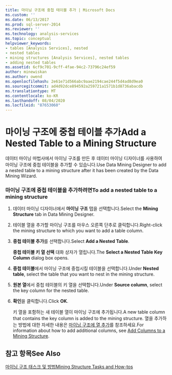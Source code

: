 ```yaml
---
title: 마이닝 구조에 중첩 테이블 추가 | Microsoft Docs
ms.custom: ''
ms.date: 06/13/2017
ms.prod: sql-server-2014
ms.reviewer: ''
ms.technology: analysis-services
ms.topic: conceptual
helpviewer_keywords:
- tables [Analysis Services], nested
- nested tables
- mining structures [Analysis Services], nested tables
- adding nested tables
ms.assetid: 6cf9c701-9cff-4fae-94c2-73796c24ef59
author: minewiskan
ms.author: owend
ms.openlocfilehash: 2e61e71d566abc9aae2194cae244f5d4ad8d9ea0
ms.sourcegitcommit: ad4d92dce894592a259721a1571b1d8736abacdb
ms.translationtype: MT
ms.contentlocale: ko-KR
ms.lasthandoff: 08/04/2020
ms.locfileid: "87653060"
---
```

# <a name="add-a-nested-table-to-a-mining-structure"></a><span data-ttu-id="1ce42-102">마이닝 구조에 중첩 테이블 추가</span><span class="sxs-lookup"><span data-stu-id="1ce42-102">Add a Nested Table to a Mining Structure</span></span>
  <span data-ttu-id="1ce42-103">데이터 마이닝 마법사에서 마이닝 구조를 만든 후 데이터 마이닝 디자이너를 사용하여 마이닝 구조에 중첩 테이블을 추가할 수 있습니다.</span><span class="sxs-lookup"><span data-stu-id="1ce42-103">Use Data Mining Designer to add a nested table to a mining structure after it has been created by the Data Mining Wizard.</span></span>  
  
### <a name="to-add-a-nested-table-to-a-mining-structure"></a><span data-ttu-id="1ce42-104">마이닝 구조에 중첩 테이블을 추가하려면</span><span class="sxs-lookup"><span data-stu-id="1ce42-104">To add a nested table to a mining structure</span></span>  
  
1.  <span data-ttu-id="1ce42-105">데이터 마이닝 디자이너에서 **마이닝 구조** 탭을 선택합니다.</span><span class="sxs-lookup"><span data-stu-id="1ce42-105">Select the **Mining Structure** tab in Data Mining Designer.</span></span>  
  
2.  <span data-ttu-id="1ce42-106">테이블 열을 추가할 마이닝 구조를 마우스 오른쪽 단추로 클릭합니다.</span><span class="sxs-lookup"><span data-stu-id="1ce42-106">Right-click the mining structure to which you want to add a table column.</span></span>  
  
3.  <span data-ttu-id="1ce42-107">**중첩 테이블 추가**를 선택합니다.</span><span class="sxs-lookup"><span data-stu-id="1ce42-107">Select **Add a Nested Table**.</span></span>  
  
     <span data-ttu-id="1ce42-108">**중첩 테이블 키 열 선택** 대화 상자가 열립니다.</span><span class="sxs-lookup"><span data-stu-id="1ce42-108">The **Select a Nested Table Key Column** dialog box opens.</span></span>  
  
4.  <span data-ttu-id="1ce42-109">**중첩 테이블**에서 마이닝 구조에 중첩시킬 테이블을 선택합니다.</span><span class="sxs-lookup"><span data-stu-id="1ce42-109">Under **Nested table**, select the table that you want to nest in the mining structure.</span></span>  
  
5.  <span data-ttu-id="1ce42-110">**원본 열**에서 중첩 테이블의 키 열을 선택합니다.</span><span class="sxs-lookup"><span data-stu-id="1ce42-110">Under **Source column**, select the key column for the nested table.</span></span>  
  
6.  <span data-ttu-id="1ce42-111">**확인**을 클릭합니다.</span><span class="sxs-lookup"><span data-stu-id="1ce42-111">Click **OK**.</span></span>  
  
     <span data-ttu-id="1ce42-112">키 열을 포함하는 새 테이블 열이 마이닝 구조에 추가됩니다.</span><span class="sxs-lookup"><span data-stu-id="1ce42-112">A new table column that contains the key column is added to the mining structure.</span></span> <span data-ttu-id="1ce42-113">열을 추가하는 방법에 대한 자세한 내용은 [마이닝 구조에 열 추가](add-columns-to-a-mining-structure.md)를 참조하세요.</span><span class="sxs-lookup"><span data-stu-id="1ce42-113">For information about how to add additional columns, see [Add Columns to a Mining Structure](add-columns-to-a-mining-structure.md).</span></span>  
  
## <a name="see-also"></a><span data-ttu-id="1ce42-114">참고 항목</span><span class="sxs-lookup"><span data-stu-id="1ce42-114">See Also</span></span>  
 [<span data-ttu-id="1ce42-115">마이닝 구조 태스크 및 방법</span><span class="sxs-lookup"><span data-stu-id="1ce42-115">Mining Structure Tasks and How-tos</span></span>](mining-structure-tasks-and-how-tos.md)  
  
  
